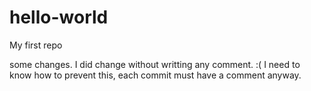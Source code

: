 # hello-world
My first repo

some changes. I did change without writting any comment.
:( I need to know how to prevent this, each commit must have a comment anyway.
